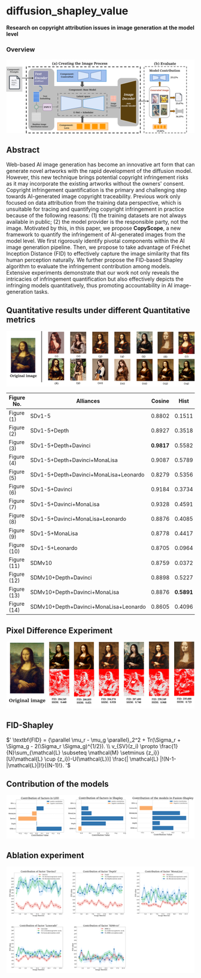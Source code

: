 # diffusion_shapley_value
**Research on copyright attribution issues in image generation at the model level**

### Overview

![](https://github.com/JunLei01/diffusion_shapley_value/blob/main/material/overview.png)
## Abstract

Web-based AI image generation has become an innovative art form that can generate novel artworks with the rapid development of the diffusion model. However, this new technique brings potential copyright infringement risks as it may incorporate the existing artworks without the owners' consent. Copyright infringement quantification is the primary and challenging step towards AI-generated image copyright traceability. Previous work only focused on data attribution from the training data perspective, which is unsuitable for tracing and quantifying copyright infringement in practice because of the following reasons: (1) the training datasets are not always available in public; (2) the model provider is the responsible party, not the image. Motivated by this, in this paper, we propose **CopyScope**, a new framework to quantify the infringement of AI-generated images from the model level. We first rigorously identify pivotal components within the AI image generation pipeline. Then, we propose to take advantage of Fréchet Inception Distance (FID) to effectively capture the image similarity that fits human perception naturally. We further propose the FID-based Shapley algorithm to evaluate the infringement contribution among models. Extensive experiments demonstrate that our work not only reveals the intricacies of infringement quantification but also effectively depicts the infringing models quantitatively, thus promoting accountability in AI image-generation tasks.

## Quantitative results under different Quantitative metrics

![Figure 1](https://github.com/JunLei01/diffusion_shapley_value/blob/main/material/figure1.png)

| Figure No.  | Alliances                              | Cosine     | Hist       | DHash  | SSIM       | RGB-SSIM   | FID        | Fusion     |
| ----------- | -------------------------------------- | ---------- | ---------- | ------ | ---------- | ---------- | ---------- | ---------- |
| Figure (1)  | SDv1-5                                 | 0.8802     | 0.1511     | 0.5468 | 0.2934     | 0.8424     | 310.18     | 0.0821     |
| Figure (2)  | SDv1-5+Depth                           | 0.8927     | 0.3518     | 0.5000 | 0.4541     | 0.9251     | 289.24     | 0.0879     |
| Figure (3)  | SDv1-5+Depth+Davinci                   | **0.9817** | 0.5582     | 0.7656 | 0.9281     | **0.9971** | 239.17     | 0.0920     |
| Figure (4)  | SDv1-5+Depth+Davinci+MonaLisa          | 0.9087     | 0.5789     | 0.7500 | **0.9684** | 0.9963     | 233.21     | 0.0477     |
| Figure (5)  | SDv1-5+Depth+Davinci+MonaLisa+Leonardo | 0.8279     | 0.5356     | 0.7656 | 0.7463     | 0.9689     | 220.40     | 0.1015     |
| Figure (6)  | SDv1-5+Davinci                         | 0.9184     | 0.3734     | 0.4843 | 0.5275     | 0.9200     | 265.01     | 0.1981     |
| Figure (7)  | SDv1-5+Davinci+MonaLisa                | 0.9328     | 0.4591     | 0.6562 | 0.7235     | 0.9420     | 241.18     | 0.0371     |
| Figure (8)  | SDv1-5+Davinci+MonaLisa+Leonardo       | 0.8876     | 0.4085     | 0.5937 | 0.6065     | 0.9458     | 275.92     | 0.1101     |
| Figure (9)  | SDv1-5+MonaLisa                        | 0.8778     | 0.4417     | 0.3593 | 0.1982     | 0.8251     | 336.24     | 0.0226     |
| Figure (10) | SDv1-5+Leonardo                        | 0.8705     | 0.0964     | 0.6718 | 0.2673     | 0.9148     | 307.06     | 0.2419     |
| Figure (11) | SDMv10                                 | 0.8759     | 0.0372     | 0.7031 | 0.2568     | 0.8837     | 320.48     | 0.1798     |
| Figure (12) | SDMv10+Depth+Davinci                   | 0.8898     | 0.5227     | 0.7343 | 0.6214     | 0.9819     | 209.06     | 0.1688     |
| Figure (13) | SDMv10+Depth+Davinci+MonaLisa          | 0.8876     | **0.5891** | 0.7656 | 0.5766     | 0.9834     | 212.13     | **0.3774** |
| Figure (14) | SDMv10+Depth+Davinci+MonaLisa+Leonardo | 0.8605     | 0.4096     | 0.8593 | 0.4481     | 0.9733     | **184.69** | 0.0879     |

## Pixel Difference Experiment

![Figure 2](https://github.com/JunLei01/diffusion_shapley_value/blob/main/material/pixel%20image.png)

## FID-Shapley

$'
\textbf{FID} = {\parallel \mu_r - \mu_g \parallel}_2^2 + Tr(\Sigma_r + \Sigma_g - 2(\Sigma_r \Sigma_g)^{1/2}). \\
v_{SV}(z_i) \propto \frac{1}{N}\sum_{\mathcal{L} \subseteq \mathcal{M} \setminus {z_i}} [U(\mathcal{L} \cup {z_i})-U(\mathcal{L})] \frac{| \mathcal{L} |!(N-1-|\mathcal{L}|)!}{(N-1)!}.
'$

## Contribution of the models

![](https://github.com/JunLei01/diffusion_shapley_value/blob/main/material/result1.png)

## Ablation experiment

![](https://github.com/JunLei01/diffusion_shapley_value/blob/main/material/figure7.png)
